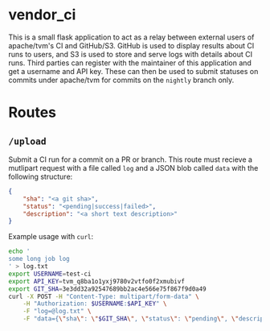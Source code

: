 # vendor_ci

This is a small flask application to act as a relay between external users of apache/tvm's CI and GitHub/S3. GitHub is used to display results about CI runs to users, and S3 is used to store and serve logs with details about CI runs. Third parties can register with the maintainer of this application and get a username and API key. These can then be used to submit statuses on commits under apache/tvm for commits on the `nightly` branch only.

# Routes

## `/upload`

Submit a CI run for a commit on a PR or branch. This route must recieve a mutlipart request with a file called `log` and a JSON blob called `data` with the following structure:

```json
{
    "sha": "<a git sha>",
    "status": "<pending|success|failed>",
    "description": "<a short text description>"
}
```

Example usage with `curl`:

```bash
echo '
some long job log
' > log.txt
export USERNAME=test-ci
export API_KEY=tvm_q8ba1o1yxj9780v2vtfo0f2xmubivf
export GIT_SHA=3e3dd32a92547689bb2ac4e566e75f867f9d0a49
curl -X POST -H "Content-Type: multipart/form-data" \
    -H "Authorization: $USERNAME:$API_KEY" \
    -F "log=@log.txt" \
    -F "data={\"sha\": \"$GIT_SHA\", \"status\": \"pending\", \"description\": \"testing ci\"}" ci.tlcpack.ai:5000/upload
```